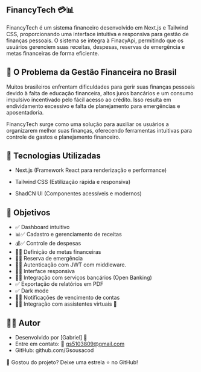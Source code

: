 ## FinancyTech 💳📊

FinancyTech é um sistema financeiro desenvolvido em Next.js e Tailwind CSS, proporcionando uma interface intuitiva e responsiva para gestão de finanças pessoais. O sistema se integra à FinacyApi, permitindo que os usuários gerenciem suas receitas, despesas, reservas de emergência e metas financeiras de forma eficiente.


## 📌 O Problema da Gestão Financeira no Brasil

Muitos brasileiros enfrentam dificuldades para gerir suas finanças pessoais devido à falta de educação financeira, altos juros bancários e um consumo impulsivo incentivado pelo fácil acesso ao crédito. Isso resulta em endividamento excessivo e falta de planejamento para emergências e aposentadoria.

FinancyTech surge como uma solução para auxiliar os usuários a organizarem melhor suas finanças, oferecendo ferramentas intuitivas para controle de gastos e planejamento financeiro.



## 🚀 Tecnologias Utilizadas

 - Next.js (Framework React para renderização e performance)

 - Tailwind CSS (Estilização rápida e responsiva)

 - ShadCN UI (Componentes acessíveis e modernos)
   


## 📀 Objetivos

- ✅ Dashboard intuitivo
- 📊✅ Cadastro e gerenciamento de receitas
- 💰✅ Controle de despesas
- 💸✅ Definição de metas financeiras
- 🎯✅ Reserva de emergência
- 🔐✅ Autenticação com JWT com middleware.
- 🔑✅ Interface responsiva
- 📱✅ Integração com serviços bancários (Open Banking)
- ✅ Exportação de relatórios em PDF
- ✅ Dark mode
- 🌙✅ Notificações de vencimento de contas
- 💱✅ Integração com assistentes virtuais 🤖


## 👨‍💻 **Autor**
- Desenvolvido por [Gabriel] 🚀
- Entre em contato: 📩 gs5103809@gmail.com
- GitHub: github.com/Gsousacod

📌 Gostou do projeto? Deixe uma estrela ⭐ no GitHub!



